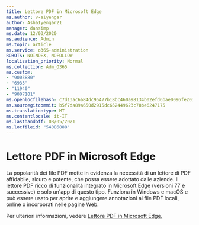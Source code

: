 ```yaml
---
title: Lettore PDF in Microsoft Edge
ms.author: v-aiyengar
author: AshaIyengar21
manager: dansimp
ms.date: 12/03/2020
ms.audience: Admin
ms.topic: article
ms.service: o365-administration
ROBOTS: NOINDEX, NOFOLLOW
localization_priority: Normal
ms.collection: Adm_O365
ms.custom:
- "9003880"
- "6933"
- "11940"
- "9007101"
ms.openlocfilehash: c7d13ac6a84dc95477b18bc460a98134b02efd6bae0096fe2038da13b5e3a07d
ms.sourcegitcommit: b5f7da89a650d2915dc652449623c78be6247175
ms.translationtype: MT
ms.contentlocale: it-IT
ms.lasthandoff: 08/05/2021
ms.locfileid: "54086888"
---
```

# <a name="pdf-reader-in-microsoft-edge"></a>Lettore PDF in Microsoft Edge

La popolarità dei file PDF mette in evidenza la necessità di un lettore di PDF affidabile, sicuro e potente, che possa essere adottato dalle aziende. Il lettore PDF ricco di funzionalità integrato in Microsoft Edge (versioni 77 e successive) è solo un'app di questo tipo. Funziona in Windows e macOS e può essere usato per aprire e aggiungere annotazioni ai file PDF locali, online o incorporati nelle pagine Web.

Per ulteriori informazioni, vedere [Lettore PDF in Microsoft Edge.](https://go.microsoft.com/fwlink/?linkid=2140005)
